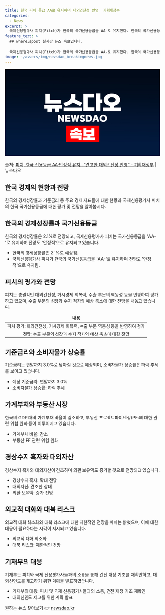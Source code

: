 ```yaml
---
title: 한국 피치 등급 AA로 유지하며 대외건전성 반영  기획재정부
categories:
  - News
excerpt: >
  국제신용평가사 피치(Fitch)가 한국의 국가신용등급을 AA-로 유지했다. 한국의 국가신용등급 전망도 안정적…
feature_text: >
  ## whereispost 실시간 뉴스 속보입니다.

  국제신용평가사 피치(Fitch)가 한국의 국가신용등급을 AA-로 유지했다. 한국의 국가신용등급 전망도 안정적…
image: '/assets/img/newsdao_breakingnews.jpg'
---
```


![뉴스다오 속보](/assets/img/newsdao_breakingnews.jpg)

<p>출처: <a href="https://newsdao.kr/3285" rel="dofollow">피치, 한국 신용등급 AA·안정적 유지…“견고한 대외건전성 반영” - 기획재정부</a> | 뉴스다오</p>

<h2 data-ke-size="size26">한국 경제의 현황과 전망</h2>
<p data-ke-size="size16">한국의 경제성장률과 기준금리 등 주요 경제 지표들에 대한 현황과 국제신용평가사 피치의 한국 국가신용등급에 대한 평가 및 전망을 알아봅시다.</p>

<h2 data-ke-size="size24">한국의 경제성장률과 국가신용등급</h2>
<p data-ke-size="size16">한국의 경제성장률은 2.1%로 전망되고, 국제신용평가사 피치는 국가신용등급을 'AA-'로 유지하며 전망도 '안정적'으로 유지되고 있습니다.</p>
<ul>
<li>한국의 경제성장률은 2.1%로 예상됨.</li>
<li>국제신용평가사 피치가 한국의 국가신용등급을 'AA-'로 유지하며 전망도 '안정적'으로 유지됨.</li>
</ul>
<h2 data-ke-size="size24">피치의 평가와 전망</h2>
<p data-ke-size="size16">피치는 총괄적인 대외건전성, 거시경제 회복력, 수출 부문의 역동성 등을 반영하여 평가하고 있으며, 수출 부문의 성장과 수지 적자의 예상 축소에 대한 전망을 내놓고 있습니다.</p>
<table>
<thead>
<tr>
<td style="text-align: center; height: 17px;"><b>내용</b></td>
</tr>
</thead>
<tbody>
<tr>
<td style="text-align: center; height: 17px;">피치 평가: 대외건전성, 거시경제 회복력, 수출 부문 역동성 등을 반영하여 평가</td>
</tr>
<tr>
<td style="text-align: center; height: 17px;">전망: 수출 부문의 성장과 수지 적자의 예상 축소에 대한 전망</td>
</tr>
</tbody>
</table>

<h2 data-ke-size="size24">기준금리와 소비자물가 상승률</h2>
<p data-ke-size="size16">기준금리는 연말까지 3.0%로 낮아질 것으로 예상되며, 소비자물가 상승률은 하락 추세를 보이고 있습니다.</p>
<ul>
<li>예상 기준금리: 연말까지 3.0%</li>
<li>소비자물가 상승률: 하락 추세</li>
</ul>

<h2 data-ke-size="size24">가계부채와 부동산 시장</h2>
<p data-ke-size="size16">한국의 GDP 대비 가계부채 비율이 감소하고, 부동산 프로젝트파이낸싱(PF)에 대한 관련 위험 완화 등이 이루어지고 있습니다.</p>
<ul>
<li>가계부채 비율: 감소</li>
<li>부동산 PF 관련 위험 완화</li>
</ul>

<h2 data-ke-size="size24">경상수지 흑자와 대외자산</h2>
<p data-ke-size="size16">경상수지 흑자와 대외자산이 견조하며 외환 보유액도 증가할 것으로 전망되고 있습니다.</p>
<ul>
<li>경상수지 흑자: 확대 전망</li>
<li>대외자산: 견조한 상태</li>
<li>외환 보유액: 증가 전망</li>
</ul>

<h2 data-ke-size="size24">외교적 대화와 대북 리스크</h2>
<p data-ke-size="size16">외교적 대화 최소화와 대북 리스크에 대한 제한적인 전망을 피치는 밝혔으며, 이에 대한 대응이 필요하다는 시각이 제시되고 있습니다.</p>
<ul>
<li>외교적 대화 최소화</li>
<li>대북 리스크: 제한적인 전망</li>
</ul>

<h2 data-ke-size="size24">기재부의 대응</h2>
<p data-ke-size="size16">기재부는 피치와 국제 신용평가사들과의 소통을 통해 건전 재정 기조를 재확인하고, 대외신인도를 제고하기 위한 계획을 발표하였습니다.</p>
<ul>
<li>기재부의 대응: 피치 및 국제 신용평가사들과의 소통, 건전 재정 기조 재확인</li>
<li>대외신인도 제고를 위한 계획 발표</li>
</ul>

<p data-ke-size="size16"></p> 

원하는 뉴스 찾아보기 👉 <a href="https://newsdao.kr" rel="dofollow">newsdao.kr</a>


